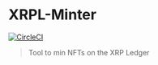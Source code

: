 # XRPL-Minter

[![CircleCI](https://circleci.com/gh/agoro-digital/xrpl-minter/tree/main.svg?style=svg)](https://circleci.com/gh/agoro-digital/xrpl-minter/tree/main)

> Tool to min NFTs on the XRP Ledger
